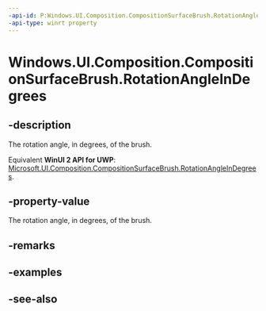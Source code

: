 ```yaml
---
-api-id: P:Windows.UI.Composition.CompositionSurfaceBrush.RotationAngleInDegrees
-api-type: winrt property
---
```


<!-- Property syntax
public float RotationAngleInDegrees { get;  set; }
-->

# Windows.UI.Composition.CompositionSurfaceBrush.RotationAngleInDegrees

## -description
The rotation angle, in degrees, of the brush.

Equivalent **WinUI 2 API for UWP**: [Microsoft.UI.Composition.CompositionSurfaceBrush.RotationAngleInDegrees](/windows/winui/api/microsoft.ui.composition.compositionsurfacebrush.rotationangleindegrees).

## -property-value
The rotation angle, in degrees, of the brush.

## -remarks

## -examples

## -see-also
